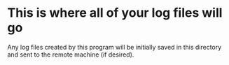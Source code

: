 # This is where all of your log files will go

Any log files created by this program will be initially saved in this directory and sent to the remote machine (if desired).
